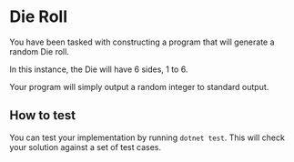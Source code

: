 # Die Roll

You have been tasked with constructing a program that will
generate a random Die roll.

In this instance, the Die will have 6 sides, 1 to 6.

Your program will simply output a random integer to standard output.

## How to test

You can test your implementation by running `dotnet test`. This will
check your solution against a set of test cases.
